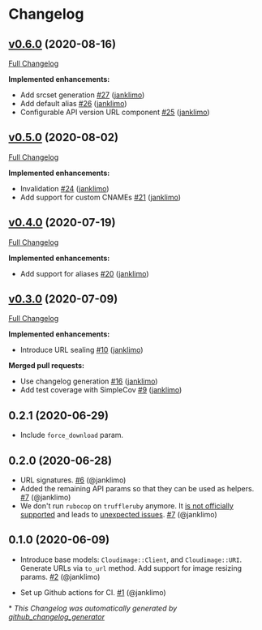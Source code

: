 # Changelog

## [v0.6.0](https://github.com/scaleflex/cloudimage-rb/tree/v0.6.0) (2020-08-16)

[Full Changelog](https://github.com/scaleflex/cloudimage-rb/compare/v0.5.0...v0.6.0)

**Implemented enhancements:**

- Add srcset generation [\#27](https://github.com/scaleflex/cloudimage-rb/pull/27) ([janklimo](https://github.com/janklimo))
- Add default alias [\#26](https://github.com/scaleflex/cloudimage-rb/pull/26) ([janklimo](https://github.com/janklimo))
- Configurable API version URL component [\#25](https://github.com/scaleflex/cloudimage-rb/pull/25) ([janklimo](https://github.com/janklimo))

## [v0.5.0](https://github.com/scaleflex/cloudimage-rb/tree/v0.5.0) (2020-08-02)

[Full Changelog](https://github.com/scaleflex/cloudimage-rb/compare/v0.4.0...v0.5.0)

**Implemented enhancements:**

- Invalidation [\#24](https://github.com/scaleflex/cloudimage-rb/pull/24) ([janklimo](https://github.com/janklimo))
- Add support for custom CNAMEs [\#21](https://github.com/scaleflex/cloudimage-rb/pull/21) ([janklimo](https://github.com/janklimo))

## [v0.4.0](https://github.com/scaleflex/cloudimage-rb/tree/v0.4.0) (2020-07-19)

[Full Changelog](https://github.com/scaleflex/cloudimage-rb/compare/v0.3.0...v0.4.0)

**Implemented enhancements:**

- Add support for aliases [\#20](https://github.com/scaleflex/cloudimage-rb/pull/20) ([janklimo](https://github.com/janklimo))

## [v0.3.0](https://github.com/scaleflex/cloudimage-rb/tree/v0.3.0) (2020-07-09)

[Full Changelog](https://github.com/scaleflex/cloudimage-rb/compare/v0.2.1...v0.3.0)

**Implemented enhancements:**

- Introduce URL sealing [\#10](https://github.com/scaleflex/cloudimage-rb/pull/10) ([janklimo](https://github.com/janklimo))

**Merged pull requests:**

- Use changelog generation [\#16](https://github.com/scaleflex/cloudimage-rb/pull/16) ([janklimo](https://github.com/janklimo))
- Add test coverage with SimpleCov [\#9](https://github.com/scaleflex/cloudimage-rb/pull/9) ([janklimo](https://github.com/janklimo))

## 0.2.1 (2020-06-29)

- Include `force_download` param.

## 0.2.0 (2020-06-28)

- URL signatures.
  [#6](https://github.com/scaleflex/cloudimage-rb/pull/6) (@janklimo)
- Added the remaining API params so that they can be used as helpers.
  [#7](https://github.com/scaleflex/cloudimage-rb/pull/7) (@janklimo)
- We don't run `rubocop` on `truffleruby` anymore.
  It [is not officially supported](https://docs.rubocop.org/rubocop/compatibility.html)
  and leads to [unexpected issues](https://github.com/scaleflex/cloudimage-rb/runs/815208955?check_suite_focus=true).
  [#7](https://github.com/scaleflex/cloudimage-rb/pull/7) (@janklimo)

## 0.1.0 (2020-06-09)

- Introduce base models: `Cloudimage::Client`, and `Cloudimage::URI`. Generate
  URLs via `to_url` method. Add support for image resizing params.
  [#2](https://github.com/scaleflex/cloudimage-rb/pull/2) (@janklimo)

- Set up Github actions for CI.
  [#1](https://github.com/scaleflex/cloudimage-rb/pull/1) (@janklimo)


\* *This Changelog was automatically generated by [github_changelog_generator](https://github.com/github-changelog-generator/github-changelog-generator)*
